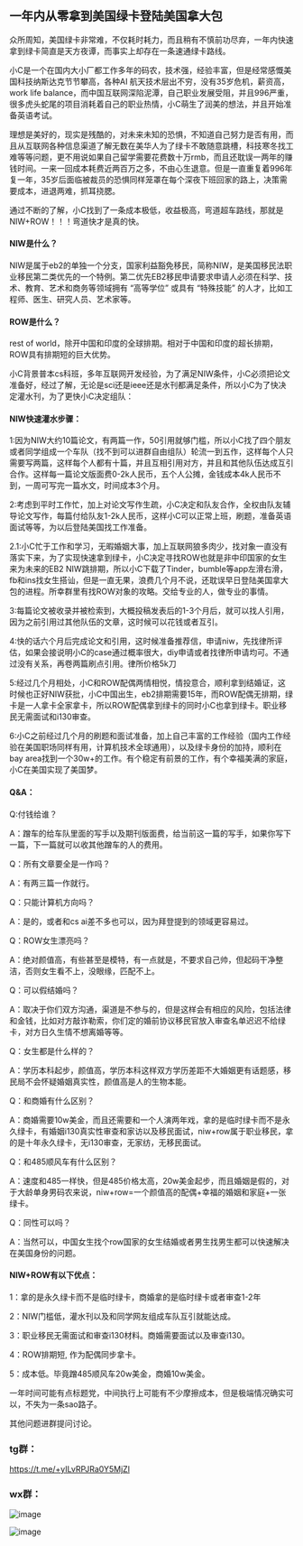 ## 一年内从零拿到美国绿卡登陆美国拿大包

众所周知，美国绿卡非常难，不仅耗时耗力，而且稍有不慎前功尽弃，一年内快速拿到绿卡简直是天方夜谭，而事实上却存在一条速通绿卡路线。

小C是一个在国内大小厂都工作多年的码农，技术强，经验丰富，但是经常感慨美国科技纳斯达克节节攀高，各种AI 航天技术层出不穷，没有35岁危机，薪资高，work life balance，而中国互联网深陷泥潭，自己职业发展受阻，并且996严重，很多虎头蛇尾的项目消耗着自己的职业热情，小C萌生了润美的想法，并且开始准备英语考试。

理想是美好的，现实是残酷的，对未来未知的恐惧，不知道自己努力是否有用，而且从互联网各种信息渠道了解无数在美华人为了绿卡不敢随意跳槽，科技寒冬找工难等等问题，更不用说如果自己留学需要花费数十万rmb，而且还耽误一两年的赚钱时间。一来一回成本耗费近两百万之多，不由心生退意。但是一直重复着996年复一年，35岁后面临被裁员的恐惧同样笼罩在每个深夜下班回家的路上，决策需要成本，进退两难，抓耳挠腮。

通过不断的了解，小C找到了一条成本极低，收益极高，弯道超车路线，那就是NIW+ROW！！！弯道快才是真的快。

#### NIW是什么？
NIW是属于eb2的单独一个分支，国家利益豁免移民，简称NIW，是美国移民法职业移民第二类优先的一个特例。第二优先EB2移民申请要求申请人必须在科学、技术、教育、艺术和商务等领域拥有 “高等学位” 或具有 “特殊技能” 的人才，比如工程师、医生、研究人员、艺术家等。

#### ROW是什么？
rest of world，除开中国和印度的全球排期。相对于中国和印度的超长排期，ROW具有排期短的巨大优势。

小C背景普本cs科班，多年互联网开发经验，为了满足NIW条件，小C必须把论文准备好，经过了解，无论是sci还是ieee还是水刊都满足条件，所以小C为了快决定灌水刊，为了更快小C决定组队：

#### NIW快速灌水步骤：

1:因为NIW大约10篇论文，有两篇一作，50引用就够门槛，所以小C找了四个朋友或者同学组成一个车队（找不到可以进群自由组队）轮流一到五作，这样每个人只需要写两篇，这样每个人都有十篇，并且互相引用对方，并且和其他队伍达成互引合作。这样每一篇论文版面费0-2k人民币，五个人公摊，金钱成本4k人民币不到，一周可写完一篇水文，时间成本3个月。

2:考虑到平时工作忙，加上对论文写作生疏，小C决定和队友合作，全权由队友辅导论文写作，每篇付给队友1-2k人民币，这样小C可以正常上班，刷题，准备英语面试等等，为以后登陆美国找工作准备。

2.1:小C忙于工作和学习，无暇婚姻大事，加上互联网狼多肉少，找对象一直没有落实下来，为了实现快速拿到绿卡，小C决定寻找ROW也就是非中印国家的女生来为未来的EB2 NIW跳排期，所以小C下载了Tinder，bumble等app左滑右滑，fb和ins找女生搭讪，但是一直无果，浪费几个月不说，还耽误早日登陆美国拿大包的进程。所幸群里有找ROW对象的攻略。交给专业的人，做专业的事情。

3:每篇论文被收录并被检索到，大概投稿发表后的1-3个月后，就可以找人引用，因为之前引用过其他队伍的文章，这时候可以花钱或者互引。

4:快的话六个月后完成论文和引用，这时候准备推荐信，申请niw，先找律所评估，如果会接说明小C的case通过概率很大，diy申请或者找律所申请均可。不通过没有关系，再卷两篇刷点引用。律所价格5k刀

5:经过几个月相处，小C和ROW配偶两情相悦，情投意合，顺利拿到结婚证，这时候也正好NIW获批，小C中国出生，eb2排期需要15年，而ROW配偶无排期，绿卡是一人拿卡全家拿卡，所以ROW配偶拿到绿卡的同时小C也拿到绿卡。职业移民无需面试和i130审查。

6:小C之前经过几个月的刷题和面试准备，加上自己丰富的工作经验（国内工作经验在美国职场同样有用，计算机技术全球通用），以及绿卡身份的加持，顺利在bay area找到一个30w+的工作。有个稳定有前景的工作，有个幸福美满的家庭，小C在美国实现了美国梦。

#### Q&A：

Q:付钱给谁？

A：蹭车的给车队里面的写手以及期刊版面费，给当前这一篇的写手，如果你写下一篇，下一篇就可以收其他蹭车的人的费用。

Q：所有文章要全是一作吗？

A：有两三篇一作就行。

Q：只能计算机方向吗？

A：是的，或者和cs ai差不多也可以，因为拜登提到的领域更容易过。

Q：ROW女生漂亮吗？

A：绝对颜值高，有些甚至是模特，有一点就是，不要求自己帅，但起码干净整洁，否则女生看不上，没眼缘，匹配不上。

Q：可以假结婚吗？

A：取决于你们双方沟通，渠道是不参与的，但是这样会有相应的风险，包括法律和金钱，比如对方敲诈勒索，你们定的婚前协议移民官放入审查名单迟迟不给绿卡，对方日久生情不想离婚等等。

Q：女生都是什么样的？

A：学历本科起步，颜值高，学历本科这样双方学历差距不大婚姻更有话题感，移民局不会怀疑婚姻真实性，颜值高是人的生物本能。

Q：和商婚有什么区别？

A：商婚需要10w美金，而且还需要和一个人演两年戏，拿的是临时绿卡而不是永久绿卡，有婚姻i130真实性审查和家访以及移民面试，niw+row属于职业移民，拿的是十年永久绿卡，无i130审查，无家纺，无移民面试。

Q：和485顺风车有什么区别？

A：速度和485一样快，但是485价格太高，20w美金起步，而且婚姻是假的，对于大龄单身男码农来说，niw+row=一个颜值高的配偶+幸福的婚姻和家庭+一张绿卡。

Q：同性可以吗？

A：当然可以，中国女生找个row国家的女生结婚或者男生找男生都可以快速解决在美国身份的问题。


#### NIW+ROW有以下优点：

1：拿的是永久绿卡而不是临时绿卡，商婚拿的是临时绿卡或者审查1-2年

2：NIW门槛低，灌水刊以及和同学网友组成车队互引就能达成。

3：职业移民无需面试和审查i130材料。商婚需要面试以及审查i130。

4：ROW排期短, 作为配偶同步拿卡。

5：成本低。毕竟蹭485顺风车20w美金，商婚10w美金。

一年时间可能有点标题党，中间执行上可能有不少摩擦成本，但是极端情况确实可以，不失为一条sao路子。

其他问题进群提问讨论。

### tg群：
https://t.me/+yILvRPJRa0Y5MjZl

### wx群：

![image](https://github.com/eastrunwest/NIW-/assets/153963627/dc4570b9-3f69-45a8-8e68-128c063f190e)

![image](https://github.com/eastrunwest/NIW-/assets/153963627/33aa0b5d-d327-4d37-a871-9c4a4aea2f2b)

